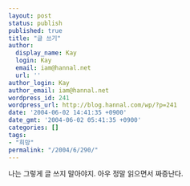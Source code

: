 ```yaml
---
layout: post
status: publish
published: true
title: "글 쓰기"
author:
  display_name: Kay
  login: Kay
  email: iam@hannal.net
  url: ''
author_login: Kay
author_email: iam@hannal.net
wordpress_id: 241
wordpress_url: http://blog.hannal.com/wp/?p=241
date: '2004-06-02 14:41:35 +0900'
date_gmt: '2004-06-02 05:41:35 +0900'
categories: []
tags:
- "희망"
permalink: "/2004/6/290/"
---
```

<p>나는 그렇게 글 쓰지 말아야지. 아우 정말 읽으면서 짜증난다.</p>
